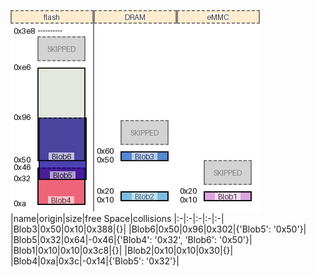 ![memory map diagram](test_generate_doc_example_three_maps_cropped.png)
|name|origin|size|free Space|collisions
|:-|:-|:-|:-|:-|
|<span style='color:(168, 74, 83, 240)'>Blob3</span>|0x50|0x10|0x388|{}|
|<span style='color:(194, 189, 53, 99)'>Blob6</span>|0x50|0x96|0x302|{'Blob5': '0x50'}|
|<span style='color:(69, 100, 181, 41)'>Blob5</span>|0x32|0x64|-0x46|{'Blob4': '0x32', 'Blob6': '0x50'}|
|<span style='color:(168, 74, 83, 240)'>Blob1</span>|0x10|0x10|0x3c8|{}|
|<span style='color:(168, 74, 83, 240)'>Blob2</span>|0x10|0x10|0x30|{}|
|<span style='color:(159, 143, 110, 200)'>Blob4</span>|0xa|0x3c|-0x14|{'Blob5': '0x32'}|
